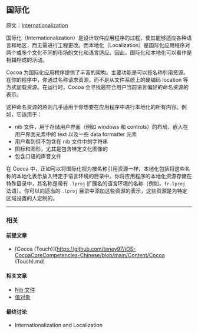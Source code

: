 ## 国际化

原文：[Internationalization](https://developer.apple.com/library/archive/documentation/General/Conceptual/DevPedia-CocoaCore/Internationalization.html#//apple_ref/doc/uid/TP40008195-CH23-SW1)

国际化（Internationalization）是设计软件应用程序的过程，使其能够适应各种语言和地区，而无需进行工程更改。而本地化（Localization）是国际化应用程序对两个或多个文化不同的市场的文化和语言适应。因此，国际化和本地化可以看作是相辅相成的活动。

Cocoa 为国际化应用程序提供了丰富的架构。主要功能是可以按名称引用资源。在你的程序中，你通过名称请求资源，而不是从文件系统上的硬编码 location 等方式加载资源。在运行时，Cocoa 会寻找最符合用户当前语言偏好的命名资源的表示。

这种命名资源的原则几乎适用于你想要在应用程序中进行本地化的所有内容。例如，它适用于：

* nib 文件，用于存储用户界面（例如 windows 和 controls）的布局、嵌入在用户界面元素中的 text 以及一些 data formatter 元素
* 用户看到但不包含在 nib 文件中的字符串
* 图标和图形，尤其是包含特定文化图像的
* 包含口语的声音文件

在 Cocoa 中，正如可以将国际化视为按名称引用资源一样，本地化包括将这些名称的本地化表示放入特定于语言环境的目录中。你将应用程序的本地化资源存储在特殊目录中，其名称是带有 `.lproj` 扩展名的语言环境的名称（例如，`fr.lproj` 法语）。你可以向适当的  `.lproj`  目录中添加这些资源的表示，这些资源是为特定区域设置的人定制的。

---

### 相关

#### 前提文章

- [Cocoa (Touch)](https://github.com/teney97/iOS-CocoaCoreCompetencies-Chinese/blob/main/Content/Cocoa (Touch).md)

#### 相关文章

- [Nib 文件](https://github.com/teney97/iOS-CocoaCoreCompetencies-Chinese/blob/main/Content/Nib文件.md)
- [值对象](https://github.com/teney97/iOS-CocoaCoreCompetencies-Chinese/blob/main/Content/值对象.md)

#### 最终讨论

* Internationalization and Localization



